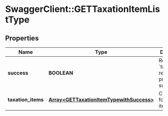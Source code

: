 # SwaggerClient::GETTaxationItemListType

## Properties
Name | Type | Description | Notes
------------ | ------------- | ------------- | -------------
**success** | **BOOLEAN** | Returns &#x60;true&#x60; if the request was processed successfully. | [optional] 
**taxation_items** | [**Array&lt;GETTaxationItemTypewithSuccess&gt;**](GETTaxationItemTypewithSuccess.md) | Container for taxation items.  | [optional] 


